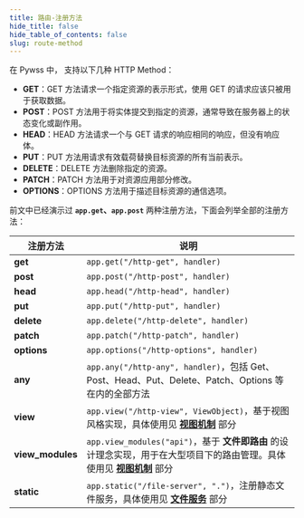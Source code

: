 ```yaml
---
title: 路由-注册方法
hide_title: false
hide_table_of_contents: false
slug: route-method
---
```


在 Pywss 中， 支持以下几种 HTTP Method：

- **GET**：GET 方法请求一个指定资源的表示形式，使用 GET 的请求应该只被用于获取数据。
- **POST**：POST 方法用于将实体提交到指定的资源，通常导致在服务器上的状态变化或副作用。
- **HEAD**：HEAD 方法请求一个与 GET 请求的响应相同的响应，但没有响应体。
- **PUT**：PUT 方法用请求有效载荷替换目标资源的所有当前表示。
- **DELETE**：DELETE 方法删除指定的资源。
- **PATCH**：PATCH 方法用于对资源应用部分修改。
- **OPTIONS**：OPTIONS 方法用于描述目标资源的通信选项。

前文中已经演示过 **`app.get`、`app.post`** 两种注册方法，下面会列举全部的注册方法：

|注册方法|说明|
|---|---|
|**get**|`app.get("/http-get", handler)`|
|**post**|`app.post("/http-post", handler)`|
|**head**|`app.head("/http-head", handler)`|
|**put**|`app.put("/http-put", handler)`|
|**delete**|`app.delete("/http-delete", handler)`|
|**patch**|`app.patch("/http-patch", handler)`|
|**options**|`app.options("/http-options", handler)`|
|**any**|`app.any("/http-any", handler)`，包括 Get、Post、Head、Put、Delete、Patch、Options 等在内的全部方法|
|**view**|`app.view("/http-view", ViewObject)`，基于视图风格实现，具体使用见 [**视图机制**](#视图机制) 部分|
|**view_modules**|`app.view_modules("api")`，基于 **文件即路由** 的设计理念实现，用于在大型项目下的路由管理。具体使用见 [**视图机制**](#视图机制) 部分|
|**static**|`app.static("/file-server", ".")`，注册静态文件服务，具体使用见 [**文件服务**](#文件服务) 部分|
